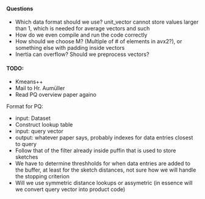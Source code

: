 #### Questions
- Which data format should we use? unit\_vector cannot store values larger than 1, which is needed for average vectors and such
- How do we even compile and run the code correctly
- How should we choose M? (Multiple of # of elements in avx2?), or something else with padding inside vectors
- Inertia can overflow? Should we preprocess vectors?
 



#### TODO:
- Kmeans++
- Mail to Hr. Aumüller
- Read PQ overview paper againo


Format for PQ:
- input: Dataset  
- Construct lookup table
- input: query vector
- output: whatever paper says, probably indexes for data entries closest to query
- Follow that of the filter already inside puffin that is used to store sketches
- We have to determine threshholds for when data entries are added to the buffer, at least for the sketch distances, not sure how we will handle the stopping criterion
- Will we use symmetric distance lookups or assymetric (in essence will we convert query vector into product code)






